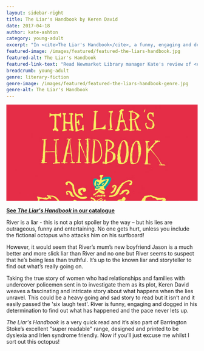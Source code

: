 ```yaml
---
layout: sidebar-right
title: The Liar's Handbook by Keren David
date: 2017-04-18
author: kate-ashton
category: young-adult
excerpt: "In <cite>The Liar's Handbook</cite>, a funny, engaging and determined character with a penchant for storytelling investigates his mum's new boyfriend's lies."
featured-image: /images/featured/featured-the-liars-handbook.jpg
featured-alt: The Liar's Handbook
featured-link-text: "Read Newmarket Library manager Kate's review of <cite>The Liar's Handbook</cite>, by Keren David."
breadcrumb: young-adult
genre: literary-fiction
genre-image: /images/featured/featured-the-liars-handbook-genre.jpg
genre-alt: The Liar's Handbook
---
```


![The Liar's Handbook](/images/featured/featured-the-liars-handbook.jpg)

**[See <cite>The Liar's Handbook</cite> in our catalogue](https://suffolk.spydus.co.uk/cgi-bin/spydus.exe/ENQ/OPAC/BIBENQ?BRN=2079960)**

River is a liar - this is not a plot spoiler by the way – but his lies are outrageous, funny and entertaining. No one gets hurt, unless you include the fictional octopus who attacks him on his surfboard!

However, it would seem that River’s mum’s new boyfriend Jason is a much better and more slick liar than River and no one but River seems to suspect that he’s being less than truthful. It’s up to the known liar and storyteller to find out what’s really going on.

Taking the true story of women who had relationships and families with undercover policemen sent in to investigate them as its plot, Keren David weaves a fascinating and intricate story about what happens when the lies unravel. This could be a heavy going and sad story to read but it isn’t and it easily passed the 'six laugh test'. River is funny, engaging and dogged in his determination to find out what has happened and the pace never lets up.

<cite>The Liar's Handbook</cite> is a very quick read and it’s also part of Barrington Stoke’s excellent "super readable" range, designed and printed to be dyslexia and Irlen syndrome friendly. Now if you’ll just excuse me whilst I sort out this octopus!
